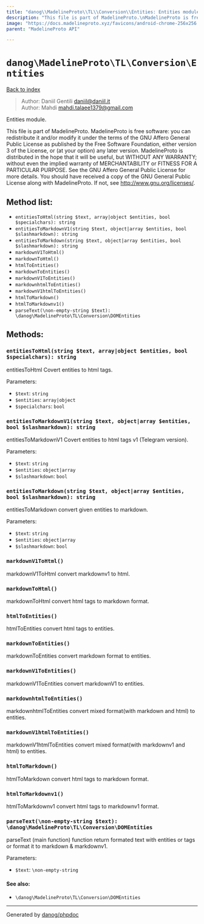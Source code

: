 ```yaml
---
title: "danog\\MadelineProto\\TL\\Conversion\\Entities: Entities module."
description: "This file is part of MadelineProto.\nMadelineProto is free software: you can redistribute it and/or modify it under the terms of the GNU Affero General Public License as published by the Free Software Foundation, either version 3 of the License, or (at your option) any later version.\nMadelineProto is distributed in the hope that it will be useful, but WITHOUT ANY WARRANTY; without even the implied warranty of MERCHANTABILITY or FITNESS FOR A PARTICULAR PURPOSE.\nSee the GNU Affero General Public License for more details.\nYou should have received a copy of the GNU General Public License along with MadelineProto.\nIf not, see <http://www.gnu.org/licenses/>."
image: "https://docs.madelineproto.xyz/favicons/android-chrome-256x256.png"
parent: "MadelineProto API"

---
```

# `danog\MadelineProto\TL\Conversion\Entities`
[Back to index](../../../../index.html)

> Author: Daniil Gentili <daniil@daniil.it>  
> Author: Mahdi <mahdi.talaee1379@gmail.com>  
  

Entities module.  

This file is part of MadelineProto.
MadelineProto is free software: you can redistribute it and/or modify it under the terms of the GNU Affero General Public License as published by the Free Software Foundation, either version 3 of the License, or (at your option) any later version.
MadelineProto is distributed in the hope that it will be useful, but WITHOUT ANY WARRANTY; without even the implied warranty of MERCHANTABILITY or FITNESS FOR A PARTICULAR PURPOSE.
See the GNU Affero General Public License for more details.
You should have received a copy of the GNU General Public License along with MadelineProto.
If not, see <http://www.gnu.org/licenses/>.


## Method list:
* `entitiesToHtml(string $text, array|object $entities, bool $specialchars): string`
* `entitiesToMarkdownV1(string $text, object|array $entities, bool $slashmarkdown): string`
* `entitiesToMarkdown(string $text, object|array $entities, bool $slashmarkdown): string`
* `markdownV1ToHtml()`
* `markdownToHtml()`
* `htmlToEntities()`
* `markdownToEntities()`
* `markdownV1ToEntities()`
* `markdownhtmlToEntities()`
* `markdownV1htmlToEntities()`
* `htmlToMarkdown()`
* `htmlToMarkdownv1()`
* `parseText(\non-empty-string $text): \danog\MadelineProto\TL\Conversion\DOMEntities`

## Methods:
### `entitiesToHtml(string $text, array|object $entities, bool $specialchars): string`

entitiesToHtml
Covert entities to html tags.


Parameters:

* `$text`: `string`   
* `$entities`: `array|object`   
* `$specialchars`: `bool`   



### `entitiesToMarkdownV1(string $text, object|array $entities, bool $slashmarkdown): string`

entitiesToMarkdownV1
Covert entities to html tags v1 (Telegram version).


Parameters:

* `$text`: `string`   
* `$entities`: `object|array`   
* `$slashmarkdown`: `bool`   



### `entitiesToMarkdown(string $text, object|array $entities, bool $slashmarkdown): string`

entitiesToMarkdown
convert given entities to markdown.


Parameters:

* `$text`: `string`   
* `$entities`: `object|array`   
* `$slashmarkdown`: `bool`   



### `markdownV1ToHtml()`

markdownV1ToHtml
convert markdownv1 to html.



### `markdownToHtml()`

markdownToHtml
convert html tags to markdown format.



### `htmlToEntities()`

htmlToEntities
convert html tags to entities.



### `markdownToEntities()`

markdownToEntities
convert markdown format to entities.



### `markdownV1ToEntities()`

markdownV1ToEntities
convert markdownV1 to entities.



### `markdownhtmlToEntities()`

markdownhtmlToEntities
convert mixed format(with markdown and html) to entities.



### `markdownV1htmlToEntities()`

markdownV1htmlToEntities
convert mixed format(with markdownv1 and html) to entities.



### `htmlToMarkdown()`

htmlToMarkdown
convert html tags to markdown format.



### `htmlToMarkdownv1()`

htmlToMarkdownv1
convert html tags to markdownv1 format.



### `parseText(\non-empty-string $text): \danog\MadelineProto\TL\Conversion\DOMEntities`

parseText (main function)
function return formated text with entities or tags or format it to markdown & markdownv1.


Parameters:

* `$text`: `\non-empty-string`   


#### See also: 
* `\danog\MadelineProto\TL\Conversion\DOMEntities`




---
Generated by [danog/phpdoc](https://phpdoc.daniil.it)
